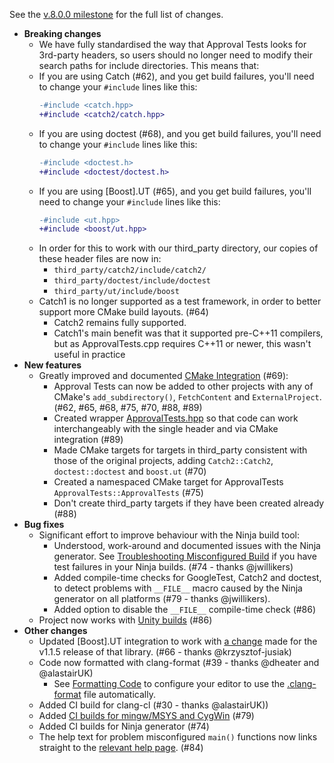 See the [v.8.0.0 milestone](https://github.com/approvals/ApprovalTests.cpp/milestone/4?closed=1) for the full list of changes.

* **Breaking changes**
    * We have fully standardised the way that Approval Tests looks for 3rd-party headers, so users should no longer need to modify their search paths for include directories. This means that:
    * If you are using Catch (#62), and you get build failures, you'll need to change your `#include` lines like this:
        ```diff
        -#include <catch.hpp>
        +#include <catch2/catch.hpp>
        ```
    * If you are using doctest (#68), and you get build failures, you'll need to change your `#include` lines like this:
        ```diff
        -#include <doctest.h>
        +#include <doctest/doctest.h>
        ```
    * If you are using \[Boost\].UT (#65), and you get build failures, you'll need to change your `#include` lines like this:
        ```diff
        -#include <ut.hpp>
        +#include <boost/ut.hpp>
        ```
    * In order for this to work with our third_party directory, our copies of these header files are now in:
        * `third_party/catch2/include/catch2/`
        * `third_party/doctest/include/doctest`
        * `third_party/ut/include/boost`
    * Catch1 is no longer supported as a test framework, in order to better support more CMake build layouts. (#64)
        * Catch2 remains fully supported.
        * Catch1's main benefit was that it supported pre-C++11 compilers, but as ApprovalTests.cpp requires C++11 or newer, this wasn't useful in practice
* **New features**
    * Greatly improved and documented [CMake Integration](/doc/CMakeIntegration.md#top) (#69):
        * Approval Tests can now be added to other projects with any of  CMake's `add_subdirectory()`, `FetchContent` and `ExternalProject`. (#62, #65, #68, #75, #70, #88, #89)
        * Created wrapper [ApprovalTests.hpp](https://github.com/approvals/ApprovalTests.cpp/blob/master/ApprovalTests/ApprovalTests.hpp)
 so that code can work interchangeably with the single header and via CMake integration (#89)
        * Made CMake targets for targets in third_party consistent with those of the original projects, adding `Catch2::Catch2`, `doctest::doctest` and `boost.ut` (#70)
        * Created a namespaced CMake target for ApprovalTests `ApprovalTests::ApprovalTests` (#75)
        * Don't create third_party targets if they have been created already (#88)
* **Bug fixes**
    * Significant effort to improve behaviour with the Ninja build tool:
        * Understood, work-around and documented issues with the Ninja generator.  See [Troubleshooting Misconfigured Build](/doc/TroubleshootingMisconfiguredBuild.md#top) if you have test failures in your Ninja builds. (#74 - thanks @jwillikers)
        * Added compile-time checks for GoogleTest, Catch2 and doctest, to detect problems with `__FILE__` macro caused by the Ninja generator on all platforms (#79 - thanks @jwillikers).
        * Added option to disable the `__FILE__` compile-time check (#86)
    * Project now works with [Unity builds](https://web.archive.org/web/20191109075126/http://onqtam.com/programming/2018-07-07-unity-builds/) (#86)
* **Other changes**
    * Updated \[Boost\].UT integration to work with [a change](https://github.com/boost-experimental/ut/commit/94220e8c95b323349bfd94ef30b2568916fb1421#diff-04c6e90faac2675aa89e2176d2eec7d8) made for the v1.1.5 release of that library. (#66 - thanks @krzysztof-jusiak)
    * Code now formatted with clang-format (#39 - thanks @dheater and @alastairUK)
        * See [Formatting Code](/doc/Contributing.md#formatting-code) to configure your editor to use the [.clang-format](https://github.com/approvals/ApprovalTests.cpp/blob/master/.clang-format) file automatically.
    * Added CI build for clang-cl (#30 - thanks @alastairUK))
    * Added [CI builds for mingw/MSYS and CygWin](https://ci.appveyor.com/project/isidore/approvaltests-cpp/history) (#79)
    * Added CI builds for Ninja generator (#74)
    * The help text for problem misconfigured `main()` functions now links straight to the [relevant help page](https://github.com/approvals/ApprovalTests.cpp/blob/master/doc/TroubleshootingMisconfiguredMain.md#top). (#84)
